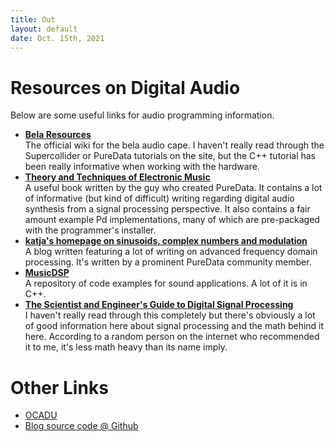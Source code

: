 ```yaml
---
title: Out
layout: default
date: Oct. 15th, 2021
---
```


# Resources on Digital Audio
Below are some useful links for audio programming information.
- **[Bela Resources](https://learn.bela.io/)**\
  The official wiki for the bela audio cape. I haven't really read through the Supercollider or PureData tutorials on the site, but the C++ tutorial has been really informative when working with the hardware.
- **[Theory and Techniques of Electronic Music](http://msp.ucsd.edu/techniques/latest/book-html/)**\
  A useful book written by the guy who created PureData. It contains a lot of informative (but kind of difficult) writing regarding digital audio synthesis from a signal processing perspective. It also contains a fair amount example Pd implementations, many of which are pre-packaged with the programmer's installer.
- **[katja's homepage on sinusoids, complex numbers and modulation](https://www.katjaas.nl/home/home.html)**\
  A blog written featuring a lot of writing on advanced frequency domain processing. It's written by a prominent PureData community member.
- **[MusicDSP](https://www.musicdsp.org/en/latest/)**\
  A repository of code examples for sound applications. A lot of it is in C++.
- **[The Scientist and Engineer's Guide to Digital Signal Processing](https://www.dspguide.com/)**\
  I haven't really read through this completely but there's obviously a lot of good information here about signal processing and the math behind it here. According to a random person on the internet who recommended it to me, it's less math heavy than its name imply.

# Other Links
- [OCADU](https://ocadu.ca)
- [Blog source code @ Github](https://github.com/cheesoup/GRPH)
